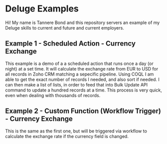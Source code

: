 # Deluge Examples
Hi! My name is Tannere Bond and this repository servers an example of my Deluge skills to current and future and current employers.

## Example 1 - Scheduled Action - Currency Exchange
This example is a demo of a a scheduled action that runs once a day (or night) at a set time. It will calculate the exchange rate from EUR to USD for all records in Zoho CRM matching a sepecific pipeline. Using COQL I am able to get the exact number of records I needed, and also sort if needed. I can then make a list of lists, in order to feed that into Bulk Update API command to update a hundred records at a time. This process is very quick, even when dealing with thousands of records.

## Example 2 - Custom Function (Workflow Trigger) - Currency Exchange
This is the same as the first one, but will be triggered via workflow to calculate the exchange rate if the currency field is changed.

